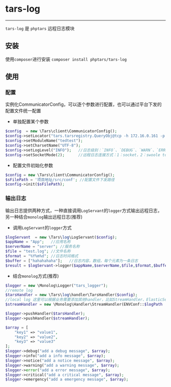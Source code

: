 
# tars-log  
------------------------

`tars-log` 是 `phptars` 远程日志模块

## 安装

使用`composer`进行安装
`composer install phptars/tars-log`

## 使用

### 配置

实例化CommunicatorConfig，可以逐个参数进行配置，也可以通过平台下发的配置文件统一配置
- 单独配置某个参数
```php
$config  = new \Tars\client\CommunicatorConfig();  
$config->setLocator("tars.tarsregistry.QueryObj@tcp -h 172.16.0.161 -p 17890");  
$config->setModuleName("tedtest");  
$config->setCharsetName("UTF-8");
$config->setLogLevel("INFO");	//日志级别：`INFO`、`DEBUG`、`WARN`、`ERROR` 默认INFO
$config->setSocketMode(2);		//远程日志连接方式：1：socket，2：swoole tcp client 3: swoole coroutine tcp client
```
- 配置文件初始化参数
```php
$config = new \Tars\client\CommunicatorConfig();
$sFilePath = '项目地址/src/conf'; //配置文件下发路径
$config->init($sFilePath);
```

### 输出日志
输出日志提供两种方式，一种直接调用`LogServant`的`logger`方式输出远程日志，另一种结合`monolog`输出远程日志(推荐)

- 调用`LogServant`的`logger`方式
```php
$logServant  = new \Tars\log\LogServant($config);  
$appName = "App";	//应用名称
$serverName = "server";	//服务名称
$file = "test.log";	//文件名称
$format = "%Y%m%d";	//日志时间格式
$buffer = ["hahahahaha"];	//日志内容，数组，每个元素为一条日志
$result = $logServant->logger($appName,$serverName,$file,$format,$buffer);
```

- 结合`monolog`方式(推荐)
```php
$logger = new \Monolog\Logger("tars_logger");
//remote log
$tarsHandler = new \Tars\log\handler\TarsHandler($config);
//local log 这里可以根据业务需要添加其他handler，比如StreamHandler、ElasticSearchHandler 等
$streamHandler = new \Monolog\Handler\StreamHandler(ENVConf::$logPath . "/" . __CLASS__  . ".log");

$logger->pushHandler($tarsHandler);
$logger->pushHandler($streamHandler);

$array = [
    "key1" => "value1",
    "key2" => "value2",
    "key3" => "value3"
];
$logger->debug("add a debug message", $array);
$logger->info("add a info message", $array);
$logger->notice("add a notice message", $array);
$logger->warning("add a warning message", $array);
$logger->error("add a error message", $array);
$logger->critical("add a critical message", $array);
$logger->emergency("add a emergency message", $array);
```
